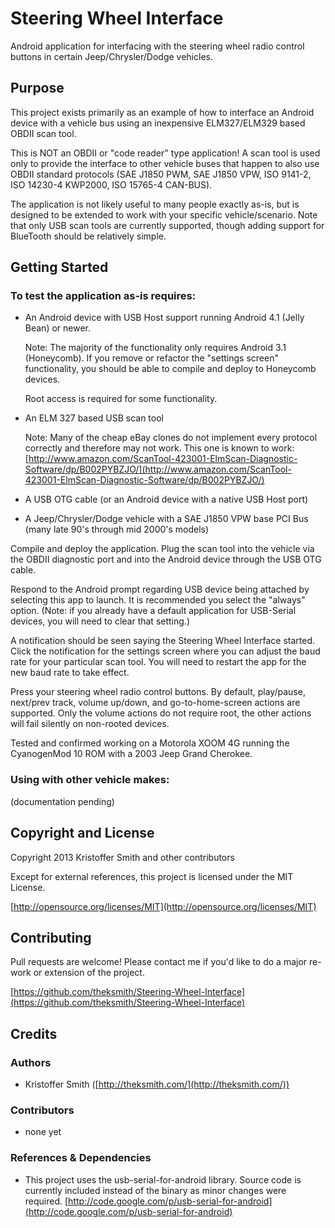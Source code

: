 # Steering Wheel Interface

Android application for interfacing with the steering wheel radio control buttons in certain Jeep/Chrysler/Dodge vehicles.

## Purpose

This project exists primarily as an example of how to interface an Android device with a vehicle bus using an inexpensive ELM327/ELM329 based OBDII scan tool.

This is NOT an OBDII or "code reader" type application! A scan tool is used only to provide the interface to other vehicle buses that happen to also use OBDII standard protocols (SAE J1850 PWM, SAE J1850 VPW, ISO 9141-2, ISO 14230-4 KWP2000, ISO 15765-4 CAN-BUS).

The application is not likely useful to many people exactly as-is, but is designed to be extended to work with your specific vehicle/scenario. Note that only USB scan tools are currently supported, though adding support for BlueTooth  should be relatively simple.

## Getting Started

### To test the application as-is requires:

+	An Android device with USB Host support running Android 4.1 (Jelly Bean) or newer.
	
	Note: The majority of the functionality only requires Android 3.1 (Honeycomb). If you remove or refactor the "settings screen" functionality, you should be able to compile and deploy to Honeycomb devices.
	
	Root access is required for some functionality.

+	An ELM 327 based USB scan tool
	
	Note: Many of the cheap eBay clones do not implement every protocol correctly and therefore may not work. This one is known to work: [http://www.amazon.com/ScanTool-423001-ElmScan-Diagnostic-Software/dp/B002PYBZJO/](http://www.amazon.com/ScanTool-423001-ElmScan-Diagnostic-Software/dp/B002PYBZJO/)

+	A USB OTG cable	(or an Android device with a native USB Host port)

+	A Jeep/Chrysler/Dodge vehicle with a SAE J1850 VPW base PCI Bus (many late 90's through mid 2000's models)

Compile and deploy the application. Plug the scan tool into the vehicle via the OBDII diagnostic port and into the Android device through the USB OTG cable. 

Respond to the Android prompt regarding USB device being attached by selecting this app to launch. It is recommended you select the "always" option. (Note: if you already have a default application for USB-Serial devices, you will need to clear that setting.)

A notification should be seen saying the Steering Wheel Interface started. Click the notification for the settings screen where you can adjust the baud rate for your particular scan tool. You will need to restart the app for the new baud rate to take effect.

Press your steering wheel radio control buttons. By default, play/pause, next/prev track, volume up/down, and go-to-home-screen actions are supported. Only the volume actions do not require root, the other actions will fail silently on non-rooted devices.

Tested and confirmed working on a Motorola XOOM 4G running the CyanogenMod 10 ROM with a 2003 Jeep Grand Cherokee.

### Using with other vehicle makes:

(documentation pending)

## Copyright and License

Copyright 2013 Kristoffer Smith and other contributors

Except for external references, this project is licensed under the MIT License.

[http://opensource.org/licenses/MIT](http://opensource.org/licenses/MIT)

## Contributing

Pull requests are welcome! Please contact me if you'd like to do a major re-work or extension of the project.

[https://github.com/theksmith/Steering-Wheel-Interface](https://github.com/theksmith/Steering-Wheel-Interface)

## Credits

### Authors

+	Kristoffer Smith ([http://theksmith.com/](http://theksmith.com/))

### Contributors

+	none yet

### References & Dependencies

+	This project uses the usb-serial-for-android library. Source code is currently included instead of the binary as minor changes were required. [http://code.google.com/p/usb-serial-for-android](http://code.google.com/p/usb-serial-for-android)
